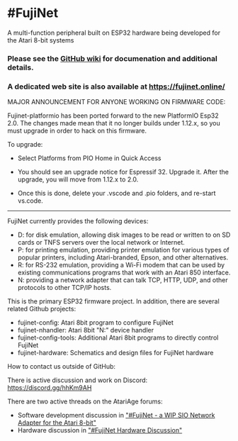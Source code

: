 #FujiNet   
=========
A multi-function peripheral built on ESP32 hardware being developed for the Atari 8-bit systems

### Please see the [GitHub wiki](https://github.com/FujiNetWIFI/fujinet-platformio/wiki) for documenation and additional details.

### A dedicated web site is also available at https://fujinet.online/

MAJOR ANNOUNCEMENT FOR ANYONE WORKING ON FIRMWARE CODE:

Fujinet-platformio has been ported forward to the new PlatformIO Esp32 2.0. The changes made mean that it no longer builds under 1.12.x, so you must upgrade in order to hack on this firmware.

To upgrade:

* Select Platforms from PIO Home in Quick Access

* You should see an upgrade notice for Espressif 32. Upgrade it. After the upgrade, you will move from 1.12.x to 2.0.

* Once this is done, delete your .vscode and .pio folders, and re-start vs.code.

-------------------------------------------------

FujiNet currently provides the following devices:

* D: for disk emulation, allowing disk images to be read or written to on SD cards or TNFS servers over the local network or Internet.
* P: for printing emulation, providing printer emulation for various types of popular printers, including Atari-branded, Epson, and other alternatives.
* R: for RS-232 emulation, providing a Wi-Fi modem that can be used by existing communications programs that work with an Atari 850 interface.
* N: providing a network adapter that can talk TCP, HTTP, UDP, and other protocols to other TCP/IP hosts.

This is the primary ESP32 firmware project. In addition, there are several related Github projects:

* fujinet-config: Atari 8bit program to configure FujiNet
* fujinet-nhandler: Atari 8bit "N:" device handler
* fujinet-config-tools: Additional Atari 8bit programs to directly control FujiNet
* fujinet-hardware: Schematics and design files for FujiNet hardware

How to contact us outside of GitHub:

There is active discussion and work on Discord: https://discord.gg/hhKm9AH

There are two active threads on the AtariAge forums:  
* Software development discussion in
["#FujiNet - a WIP SIO Network Adapter for the Atari 8-bit"](https://atariage.com/forums/topic/298720-fujinet-a-wip-sio-network-adapter-for-the-atari-8-bit/)  
* Hardware discussion in
["#FujiNet Hardware Discussion"](https://atariage.com/forums/topic/306728-fujinet-hardware-discussion/)
